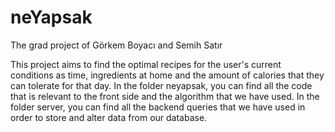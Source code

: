 # neYapsak
The grad project of Görkem Boyacı and Semih Satır

This project aims to find the optimal recipes for the user's current conditions as time, ingredients at home and the amount of calories that they can tolerate for that day.
In the folder neyapsak, you can find all the code that is relevant to the front side and the algorithm that we have used.
In the folder server, you can find all the backend queries that we have used in order to store and alter data from our database.
